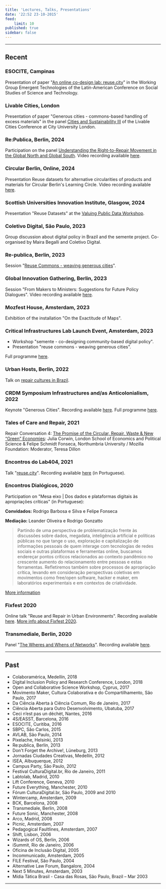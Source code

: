 ```yaml
---
title: 'Lectures, Talks, Presentations'
date: '22:52 23-10-2015'
feed:
    limit: 10
published: true
sidebar: false
---
```


---
## Recent

### ESOCITE, Campinas

Presentation of paper "[An online co-design lab: reuse.city](https://wiki.reuse.city/opendott/public/online-codesign-lab-reuse-city)" in the Working Group Emergent Technologies of the Latin-American Conference on Social Studies of Science and Technology.

### Livable Cities, London

Presentation of paper "Generous cities - commons-based handling of excess materials" in the panel [Cities and Sustainability III](https://amps-research.com/event/in-person-london-section-b/schedule/cities-sustainability-iii/) of the Livable Cities Conference at City University London.

### Re:Publica, Berlin, 2024

Participation on the panel [Understanding the Right-to-Repair Movement in the Global North and Global South](https://re-publica.com/de/session/understanding-right-repair-movement-global-north-and-global-south). Video recording available [here](https://www.youtube.com/watch?v=JCdRvdSm3do).


### Circular Berlin, Online, 2024

Presentation Reuse datasets for alternative circularities of products and materials for Circular Berlin's Learning Circle. Video recording available [here](https://www.youtube.com/watch?v=tUn0bJl5wAE).

### Scottish Universities Innovation Institute, Glasgow, 2024

Presentation "Reuse Datasets" at the [Valuing Public Data Workshop](https://pureportal.strath.ac.uk/en/projects/suii-valuing-public-sector-data-in-scotland-and-europe-data-gover).

### Coletivo Digital, São Paulo, 2023

Group discussion about digital policy in Brazil and the semente project. Co-organised by Maira Begalli and Coletivo Digital.

### Re-publica, Berlin, 2023

Session "[Reuse Commons - weaving generous cities](https://web.archive.org/web/20231030104353/https://re-publica.com/de/session/reuse-commons-weaving-generous-cities)".

### Global Innovation Gathering, Berlin, 2023

Session "From Makers to Ministers: Suggestions for Future Policy Dialogues". Video recording available [here](https://www.youtube.com/watch?v=GosVMluSsco).


### Mozfest House, Amsterdam, 2023

Exhibition of the installation "On the Exactitude of Maps".

### Critical Infrastructures Lab Launch Event, Amsterdam, 2023

- Workshop  "semente - co-designing community-based digital policy".
- Presentation "reuse commons - weaving generous cities".

Full programme [here](https://web.archive.org/web/20230603172619/https://www.criticalinfralab.net/2023/03/13/launch-event-programme/).

### Urban Hosts, Berlin, 2022

Talk on [repair cultures in Brazil](http://www.urbanhosts.org/meet-the-guests/felipe-schmidt-fonseca/).

### CRDM Symposium Infrastructures and/as Anticolonialism, 2022

Keynote "Generous Cities". Recording available [here](https://drive.google.com/file/d/1_EJDTp5uxhQ9L1h_e9mG3HWmyBjL7nYq/view). Full programme [here](https://web.archive.org/web/20230331131620/https://crdmsymposium2022.wordpress.ncsu.edu/program/).

### Tales of Care and Repair, 2021

Repair Conversation 4: [The Promise of the Circular, Repair, Waste & New “Green” Economies](https://web.archive.org/web/20211108162000/https://tales.repairacts.net/events/tales-of-care-and-repair-symposium-day-1): Julia Corwin, London School of Economics and Political Science & Felipe Schmidt Fonseca, Northumbria University / Mozilla Foundation: Moderator, Teresa Dillon

### Encontros do Lab404, 2021

Talk "[reuse.city](https://web.archive.org/web/20230322163754/http://www.lab404.ufba.br/encontros-do-lab404-debate-sobre-praticas-sociais-de-reuso-de-materia-nos-projetos-de-smart-cities/)". Recording available [here](https://www.youtube.com/watch?v=s8vjxRc47NI) (in Portuguese).

### Encontros Dialógicos, 2020

Participation on "Mesa eixo | Dos dados e plataformas digitais às apropriações críticas" (in Portuguese):

**Convidados:** Rodrigo Barbosa e Silva e Felipe Fonseca

**Mediação:** Leander Oliveira e Rodrigo Gonzatto

> Partindo de uma perspectiva de problematização frente às discussões sobre dados, megadata, inteligência artificial e políticas públicas no que tange o uso, exploração e capitalização de informações pessoais de quem interage com tecnologias de redes sociais e outras plataformas e ferramentas online, buscamos endereçar pontos críticos relacionados ao contexto pandêmico no crescente aumento do relacionamento entre pessoas e estas ferramentas. Refletiremos também sobre processos de apropriação crítica, levando em consideração perspectivas coletivas em movimentos como free/open software, hacker e maker, em laboratórios experimentais e em contextos de criatividade.

[More information](https://web.archive.org/web/20231030111940/https://utfpr.curitiba.br/encontrosdialogicos/?page_id=104)

### Fixfest 2020

Online talk "Reuse and Repair in Urban Environments". Recording available [here](https://www.youtube.com/watch?v=cU5R2MzPGjw&list=PLuRLn6aJYSF8YKqQwH3V4-zIJO3pBMq6G). [More info about Fixfest 2020](https://web.archive.org/web/20230320123136/https://therestartproject.org/get-involved/fixfestuk-learning/).

### Transmediale, Berlin, 2020

Panel "[The Wheres and Whens of Networks](https://web.archive.org/web/20220121174550/https://archive.transmediale.de/content/remixing-digital-cities)". Recording available [here](https://youtu.be/9mvGHa0J6MQ?t=5404).

---
## Past

- Colaboramérica, Medellín, 2018
- Digital Inclusion Policy and Research Conference, London, 2018
- Open and Collaborative Science Workshop, Cyprus, 2017
- Movimento Maker, Cultura Colaborativa e do Compartilhamento, São Paulo, 2017
- Da Ciência Aberta à Ciência Comum, Rio de Janeiro, 2017
- Ciência Aberta para Outro Desenvolvimento, Ubatuba, 2017
- Ceci n’est pas un déchèt, Nantes, 2016
- 4S/EASST, Barcelona, 2016
- ESOCITE, Curitiba, 2016
- SBPC, São Carlos, 2015
- AVLAB, São Paulo, 2014
- Pixelache, Helsinki, 2013
- Re:publica, Berlin, 2013
- Don't Forget the Archive!, Lüneburg, 2013
- Jornadas Ciudades Creativas, Medellín, 2012
- ISEA, Albuquerque, 2012
- Campus Party, São Paulo, 2012
- Festival CulturaDigital.br, Rio de Janeiro, 2011
- Labtolab, Madrid, 2010
- Lift Conference, Geneva, 2010
- Future Everything, Manchester, 2010
- Fórum CulturaDigital.br, São Paulo, 2009 and 2010
- Wintercamp, Amsterdam, 2009
- BCK, Barcelona, 2008
- Transmediale, Berlin, 2008
- Future Sonic, Manchester, 2008
- Arco, Madrid, 2008
- Picnic, Amsterdam, 2007
- Pedagogical Faultlines, Amsterdam, 2007
- Shift, Lisbon, 2006
- Wizards of OS, Berlin, 2006
- iSummit, Rio de Janeiro, 2006
- Oficina de Inclusão Digital, 2005
- Incommunicado, Amsterdam, 2005
- FILE Festival, São Paulo, 2004
- Alternative Law Forum, Bangalore, 2004
- Next 5 Minutes, Amsterdam, 2003
- Mídia Tática Brasil - Casa das Rosas, São Paulo, Brazil – Mar 2003

---
